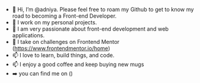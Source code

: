 - 👋 Hi, I’m @adniya. Please feel free to roam my Github to get to know my road to becoming a Front-end Developer.
- 👀 I work on my personal projects.
- 🌱 I am very passionate about front-end development and web applications.
- 💞️ I take on challenges on Frontend Mentor (https://www.frontendmentor.io/home)
- 📫 I love to learn, build things, and code.
- 📫 I enjoy a good coffee and keep buying new mugs
- ➡️ you can find me on ()
